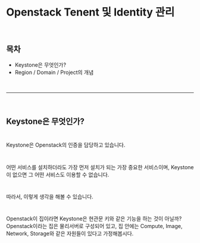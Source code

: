 # Openstack Tenent 및 Identity 관리

</br>
<h2>목차</h2>

- Keystone은 무엇인가?
- Region / Domain / Project의 개념
</br>

---

</br>
<h2> Keystone은 무엇인가?</h2>

#

Keystone은 Openstack의 인증을 담당하고 있습니다.

#

어떤 서비스를 설치하더라도 가장 먼저 설치가 되는 가장 중요한 서비스이며, Keystone이 없으면 그 어떤 서비스도 이용할 수 없습니다.

#

따라서, 이렇게 생각을 해볼 수 있습니다.

#

Openstack이 집이라면 Keystone은 현관문 키와 같은 기능을 하는 것이 아닐까?  
Openstack이라는 집은 물리서버로 구성되어 있고, 집 안에는 Compute, Image, Network, Storage와 같은 자원들이 있다고 가정해봅시다.

#


<!--stackedit_data:
eyJoaXN0b3J5IjpbLTE4MTk0MDE0ODksNjQ5NzAzMDYsMjg0NT
MzNzU1LDM0MjM4MzIxMCwxMjEzNzUxNDQ0LDE1MDE3OTA4MzBd
fQ==
-->